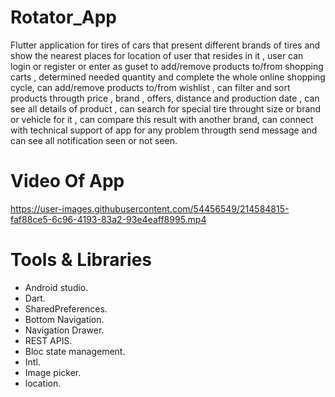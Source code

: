 # Rotator_App
Flutter application for tires of cars that present different brands of tires and show the nearest places for location of user that resides in it , 
user can login or register or enter as guset to add/remove products to/from shopping carts , 
determined needed quantity and complete the whole online shopping cycle, 
can add/remove products to/from wishlist , can filter and sort products througth price , brand , offers, distance and production date ,
can see all details of product , 
can search for special tire throught size or brand or vehicle for it , can compare this result with another brand,
can connect with technical support of app for any problem througth send message
and can see all notification seen or not seen.


# Video Of App
https://user-images.githubusercontent.com/54456549/214584815-faf88ce5-6c96-4193-83a2-93e4eaff8995.mp4


# Tools & Libraries
- Android studio.
- Dart.
- SharedPreferences.
- Bottom Navigation.
- Navigation Drawer.
- REST APIS.
- Bloc state management.
- Intl.
- Image picker.
- location.


